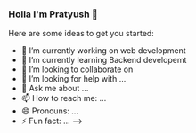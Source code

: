 ### Holla I'm Pratyush  👋


Here are some ideas to get you started:

- 🔭 I’m currently working on web development
- 🌱 I’m currently learning Backend developemt
- 👯 I’m looking to collaborate on 
- 🤔 I’m looking for help with ...
- 💬 Ask me about ...
- 📫 How to reach me: ...
- 😄 Pronouns: ...
- ⚡ Fun fact: ...
-->
